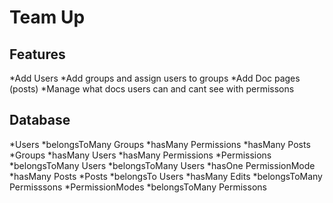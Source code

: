 # Team Up 
## Features    
*Add Users
*Add groups and assign users to groups
*Add Doc pages (posts)
*Manage what docs users can and cant see with permissons

## Database
*Users
    *belongsToMany Groups
    *hasMany Permissions
    *hasMany Posts
*Groups
    *hasMany Users
    *hasMany Permissions
*Permissions
    *belongsToMany Users
    *belongsToMany Users
    *hasOne PermissionMode
    *hasMany Posts
*Posts
    *belongsTo Users
    *hasMany Edits
    *belongsToMany Permisssons
*PermissionModes
    *belongsToMany Permissons
